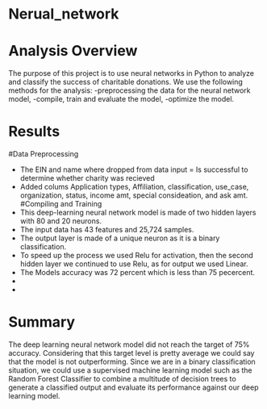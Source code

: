 # Nerual_network
# Analysis Overview
The purpose of this project is to use neural networks in Python to analyze and classify the success of charitable donations.
We use the following methods for the analysis:
-preprocessing the data for the neural network model,
-compile, train and evaluate the model,
-optimize the model.
# Results
#Data Preprocessing
- The EIN and name where dropped from data input
= Is successful to determine whether charity was recieved 
- Added colums Application types, Affiliation, classification, use_case, organization, status, income amt, special consideation, and ask amt. 
#Compiling and Training
- This deep-learning neural network model is made of two hidden layers with 80 and 20 neurons.
- The input data has 43 features and 25,724 samples.
- The output layer is made of a unique neuron as it is a binary classification.
- To speed up the process we used Relu for activation, then the second hidden layer we continued to use Relu, as for output we used Linear. 
- The Models accuracy was 72 percent which is less than 75 pecercent. 
- 
- 
# Summary 
The deep learning neural network model did not reach the target of 75% accuracy. Considering that this target level is pretty average we could say that the model is not outperforming.
Since we are in a binary classification situation, we could use a supervised machine learning model such as the Random Forest Classifier to combine a multitude of decision trees to generate a classified output and evaluate its performance against our deep learning model.
